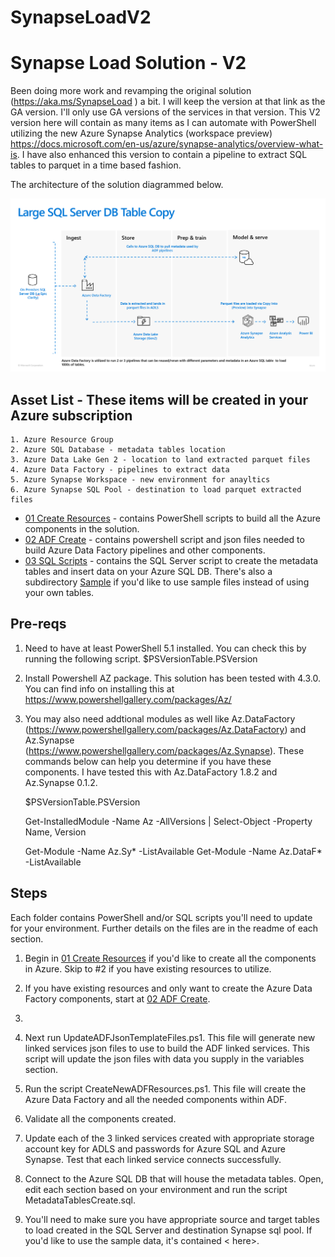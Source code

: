 # SynapseLoadV2

# Synapse Load Solution - V2 
Been doing more work and revamping the original solution (https://aka.ms/SynapseLoad ) a bit.  I will keep the version at that link as the GA version.  I'll only use GA versions of the services in that version.  This V2 version here will contain as many items as I can automate with PowerShell utilizing the new Azure Synapse Analytics (workspace preview) https://docs.microsoft.com/en-us/azure/synapse-analytics/overview-what-is.  I have also enhanced this version to contain a pipeline to extract SQL tables to parquet in a time based fashion.  
	
The architecture of the solution diagrammed below.  

![alt text](https://github.com/hfoley/EDU/blob/master/images/SynapseLoadArchitecture.png?raw=true)

## Asset List - These items will be created in your Azure subscription
	1. Azure Resource Group
	2. Azure SQL Database - metadata tables location 
	3. Azure Data Lake Gen 2 - location to land extracted parquet files 
	4. Azure Data Factory - pipelines to extract data 
	5. Azure Synapse Workspace - new environment for anayltics 
	6. Azure Synapse SQL Pool - destination to load parquet extracted files 
	
* [01 Create Resources](https://github.com/hfoley/SynapseLoadV2/tree/master/01%20Create%20Resources)   - contains PowerShell scripts to build all the Azure components in the solution. 
* [02 ADF Create](https://github.com/hfoley/SynapseLoadV2/tree/master/02%20ADF%20Create)   - contains powershell script and json files needed to build Azure Data Factory pipelines and other components.    
* [03 SQL Scripts](https://github.com/hfoley/SynapseLoadV2/tree/master/03%20SQL%20Scripts)  - contains the SQL Server script to create the metadata tables and insert data on your Azure SQL DB.  There's also a subdirectory [Sample](https://github.com/hfoley/SynapseLoadV2/tree/master/03%20SQL%20Scripts/Sample) if you'd like to use sample files instead of using your own tables.  
	

## Pre-reqs
1. Need to have at least PowerShell 5.1 installed.  You can check this by running the following script. 
	$PSVersionTable.PSVersion
2. Install Powershell AZ package.  This solution has been tested with 4.3.0.  You can find info on installing this at https://www.powershellgallery.com/packages/Az/
3. You may also need addtional modules as well like Az.DataFactory (https://www.powershellgallery.com/packages/Az.DataFactory) and Az.Synapse (https://www.powershellgallery.com/packages/Az.Synapse).  These commands below can help you determine if you have these components. I have tested this with Az.DataFactory 1.8.2 and Az.Synapse 0.1.2.  

	$PSVersionTable.PSVersion

	Get-InstalledModule -Name Az -AllVersions | Select-Object -Property Name, Version

	Get-Module -Name Az.Sy* -ListAvailable
	Get-Module -Name Az.DataF* -ListAvailable


## Steps 
Each folder contains PowerShell and/or SQL scripts you'll need to update for your environment.  Further details on the files are in the readme of each section.  

1. Begin in [01 Create Resources](https://github.com/hfoley/SynapseLoadV2/tree/master/01%20Create%20Resources) if you'd like to create all the components in Azure. Skip to #2 if you have existing resources to utilize.  

2. If you have existing resources and only want to create the Azure Data Factory components, start at [02 ADF Create](https://github.com/hfoley/SynapseLoadV2/tree/master/02%20ADF%20Create).  

3. 

3. Next run UpdateADFJsonTemplateFiles.ps1.  This file will generate new linked services json files to use to build the ADF linked services.  This script will update the json files with data you supply in the variables section.  
4. Run the script CreateNewADFResources.ps1.  This file will create the Azure Data Factory and all the needed components within ADF.  
5. Validate all the components created. 
6. Update each of the 3 linked services created with appropriate storage account key for ADLS and passwords for Azure SQL and Azure Synapse.  Test that each linked service connects successfully. 
7. Connect to the Azure SQL DB that will house the metadata tables.  Open, edit each section based on your environment and run the script MetadataTablesCreate.sql.  
8. You'll need to make sure you have appropriate source and target tables to load created in the SQL Server and destination Synapse sql pool.  If you'd like to use the sample data, it's contained < here>.  




		

	
	


